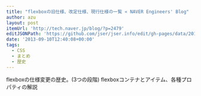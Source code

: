 ```yaml
---
title: "flexboxの旧仕様、改定仕様、現行仕様の一覧 « NAVER Engineers' Blog"
author: azu
layout: post
itemUrl: 'http://tech.naver.jp/blog/?p=2479'
editJSONPath: 'https://github.com/jser/jser.info/edit/gh-pages/data/2013/09/index.json'
date: '2013-09-10T12:40:08+00:00'
tags:
  - CSS
  - まとめ
  - 歴史
---
```

flexboxの仕様変更の歴史。(3つの段階)
flexboxコンテナとアイテム、各種プロパティの解説
